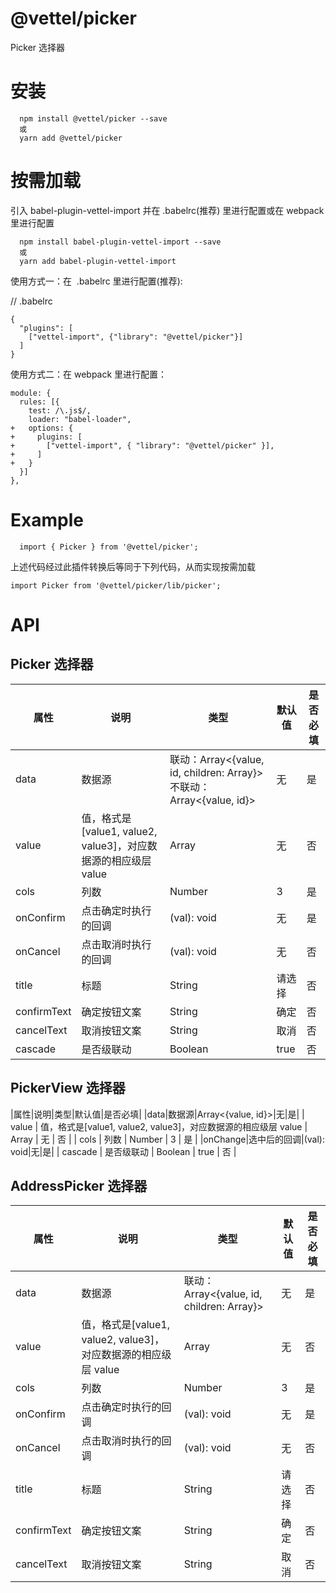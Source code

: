 # @vettel/picker

Picker 选择器

# 安装

```
  npm install @vettel/picker --save
  或
  yarn add @vettel/picker
```

# 按需加载

引入 babel-plugin-vettel-import 并在 .babelrc(推荐) 里进行配置或在 webpack 里进行配置

```
  npm install babel-plugin-vettel-import --save
  或
  yarn add babel-plugin-vettel-import
```

使用方式一：在  .babelrc 里进行配置(推荐):

// .babelrc

```
{
  "plugins": [
    ["vettel-import", {"library": "@vettel/picker"}]
  ]
}
```

使用方式二：在 webpack 里进行配置：

```
module: {
  rules: [{
    test: /\.js$/,
    loader: "babel-loader",
+   options: {
+     plugins: [
+       ["vettel-import", { "library": "@vettel/picker" }],
+     ]
+   }
  }]
},
```

# Example

```
  import { Picker } from '@vettel/picker';
```

上述代码经过此插件转换后等同于下列代码，从而实现按需加载

```
import Picker from '@vettel/picker/lib/picker';
```

# API

## Picker 选择器

| 属性        | 说明                                                           | 类型                                                                 | 默认值 | 是否必填 |
| ----------- | -------------------------------------------------------------- | -------------------------------------------------------------------- | ------ | -------- |
| data        | 数据源                                                         | 联动：Array<{value, id, children: Array}> 不联动：Array<{value, id}> | 无     | 是       |
| value       | 值，格式是[value1, value2, value3]，对应数据源的相应级层 value | Array                                                                | 无     | 否       |
| cols        | 列数                                                           | Number                                                               | 3      | 是       |
| onConfirm   | 点击确定时执行的回调                                           | (val): void                                                          | 无     | 是       |
| onCancel    | 点击取消时执行的回调                                           | (val): void                                                          | 无     | 否       |
| title       | 标题                                                           | String                                                               | 请选择 | 否       |
| confirmText | 确定按钮文案                                                   | String                                                               | 确定   | 否       |
| cancelText  | 取消按钮文案                                                   | String                                                               | 取消   | 否       |
| cascade     | 是否级联动                                                     | Boolean                                                              | true   | 否       |

## PickerView 选择器

|属性|说明|类型|默认值|是否必填|
|data|数据源|Array<{value, id}>|无|是|
| value | 值，格式是[value1, value2, value3]，对应数据源的相应级层 value | Array | 无 | 否 |
| cols | 列数 | Number | 3 | 是 |
|onChange|选中后的回调|(val): void|无|是|
| cascade | 是否级联动 | Boolean | true | 否 |

## AddressPicker 选择器

| 属性        | 说明                                                           | 类型                                      | 默认值 | 是否必填 |
| ----------- | -------------------------------------------------------------- | ----------------------------------------- | ------ | -------- |
| data        | 数据源                                                         | 联动：Array<{value, id, children: Array}> | 无     | 是       |
| value       | 值，格式是[value1, value2, value3]，对应数据源的相应级层 value | Array                                     | 无     | 否       |
| cols        | 列数                                                           | Number                                    | 3      | 是       |
| onConfirm   | 点击确定时执行的回调                                           | (val): void                               | 无     | 是       |
| onCancel    | 点击取消时执行的回调                                           | (val): void                               | 无     | 否       |
| title       | 标题                                                           | String                                    | 请选择 | 否       |
| confirmText | 确定按钮文案                                                   | String                                    | 确定   | 否       |
| cancelText  | 取消按钮文案                                                   | String                                    | 取消   | 否       |
